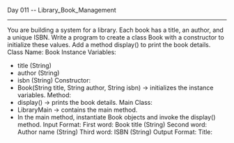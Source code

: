 Day 011 -- Library_Book_Management
____________________________________________________
You are building a system for a library. Each book has a title, an author, and a unique ISBN.
Write a program to create a class Book with a constructor to initialize these values.
Add a method display() to print the book details.
Class Name:
Book
Instance Variables:
- title (String)
- author (String)
- isbn (String)
Constructor:
- Book(String title, String author, String isbn) → initializes the instance variables.
Method:
- display() → prints the book details.
Main Class:
- LibraryMain → contains the main method.
- In the main method, instantiate Book objects and invoke the display() method.
Input Format:
First word: Book title (String)
Second word: Author name (String)
Third word: ISBN (String)
Output Format:
Title: <title>, Author: <author>, ISBN: <isbn>
Note:
Use Scanner with next() method for reading string inputs.
Sample Input
JavaBasics
Alice
ISBN001
Sample Output
Title: JavaBasics, Author: Alice, ISBN: ISBN001
Constraints:
Title, author, and ISBN must not
be empty.
